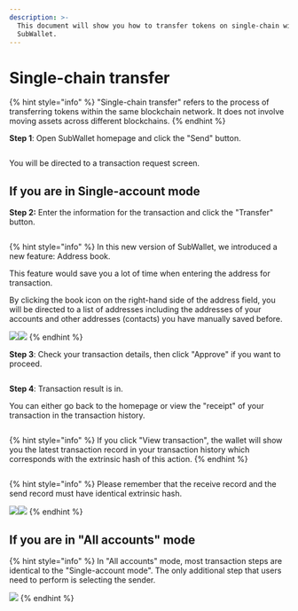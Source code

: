```yaml
---
description: >-
  This document will show you how to transfer tokens on single-chain with
  SubWallet.
---
```


# Single-chain transfer

{% hint style="info" %}
"Single-chain transfer" refers to the process of transferring tokens within the same blockchain network. It does not involve moving assets across different blockchains.
{% endhint %}

**Step 1**: Open SubWallet homepage and click the "Send" button.

<figure><img src="../../../.gitbook/assets/image (123).png" alt=""><figcaption></figcaption></figure>

You will be directed to a transaction request screen.

## **If you are in Single-account mode**

**Step 2:** Enter the information for the transaction and click the "Transfer" button.&#x20;

<figure><img src="../../../.gitbook/assets/image (519).png" alt=""><figcaption></figcaption></figure>

{% hint style="info" %}
In this new version of SubWallet, we introduced a new feature: Address book.&#x20;

This feature would save you a lot of time when entering the address for transaction.&#x20;

By clicking the book icon on the right-hand side of the address field, you will be directed to a list of addresses including the addresses of your accounts and other addresses (contacts) you have manually saved before.

![](<../../../.gitbook/assets/image (125).png>)![](<../../../.gitbook/assets/image (127).png>)
{% endhint %}

**Step 3**: Check your transaction details, then click "Approve" if you want to proceed.&#x20;

<figure><img src="../../../.gitbook/assets/image (520).png" alt=""><figcaption></figcaption></figure>

**Step 4**: Transaction result is in.

You can either go back to the homepage or view the "receipt" of your transaction in the transaction history.&#x20;

<figure><img src="../../../.gitbook/assets/image (129).png" alt=""><figcaption></figcaption></figure>

{% hint style="info" %}
If you click "View transaction", the wallet will show you the latest transaction record in your transaction history which corresponds with the extrinsic hash of this action.&#x20;
{% endhint %}

<figure><img src="../../../.gitbook/assets/image (134).png" alt=""><figcaption></figcaption></figure>

{% hint style="info" %}
Please remember that the receive record and the send record must have identical extrinsic hash.

![](<../../../.gitbook/assets/image (62).png>)![](<../../../.gitbook/assets/image (1) (1).png>)
{% endhint %}

## **If you are in "All accounts" mode**

{% hint style="info" %}
In "All accounts" mode, most transaction steps are identical to the "Single-account mode". The only additional step that users need to perform is selecting the sender.

![](<../../../.gitbook/assets/image (121).png>)
{% endhint %}
